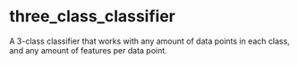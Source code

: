 # three_class_classifier
A 3-class classifier that works with any amount of data points in each class, and any amount of features per data point.
